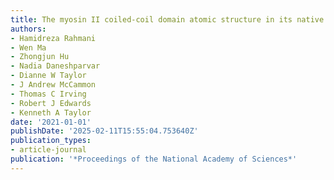 ```yaml
---
title: The myosin II coiled-coil domain atomic structure in its native environment
authors:
- Hamidreza Rahmani
- Wen Ma
- Zhongjun Hu
- Nadia Daneshparvar
- Dianne W Taylor
- J Andrew McCammon
- Thomas C Irving
- Robert J Edwards
- Kenneth A Taylor
date: '2021-01-01'
publishDate: '2025-02-11T15:55:04.753640Z'
publication_types:
- article-journal
publication: '*Proceedings of the National Academy of Sciences*'
---
```

